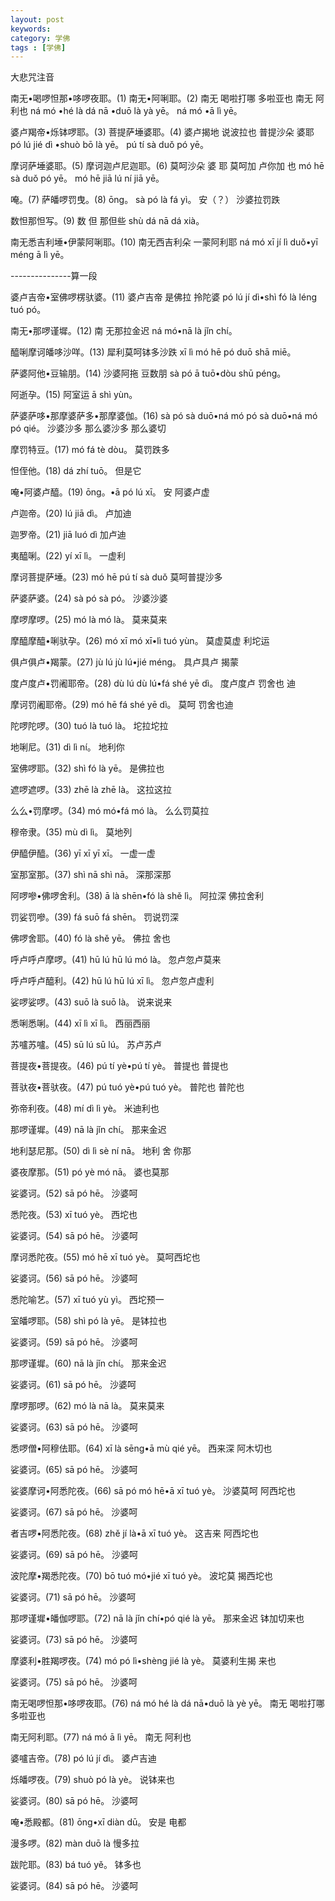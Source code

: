 ```yaml
---
layout: post
keywords: 
category: 学佛
tags : [学佛]
---
```

大悲咒注音
<!-- more -->

南无•喝啰怛那•哆啰夜耶。(1)           南无•阿唎耶。(2)
南无 喝啦打哪 多啦亚也                 南无 阿利也
ná mó •hé là dá nā •duō là yà yē。    ná mó •ā lì yē。

婆卢羯帝•烁钵啰耶。(3)                 菩提萨埵婆耶。(4)
婆卢揭地 说波拉也                      普提沙朵 婆耶
pó lú jié dì •shuò bō là yē。           pú tí sà duǒ pó yē。

摩诃萨埵婆耶。(5)                      摩诃迦卢尼迦耶。(6)
莫呵沙朵 婆  耶                         莫呵加 卢你加 也
mó hē sà duǒ pó yē。                  mó hē jiā lú ní jiā yē。

唵。(7)        萨皤啰罚曳。(8)
ōng。         sà pó là fá yì。
安（？）      沙婆拉罚跌

数怛那怛写。(9)
数 但 那但些
shù dá nā dá xià。

南无悉吉利埵•伊蒙阿唎耶。(10)
南无西吉利朵 一蒙阿利耶
ná mó xī jí lì duǒ•yī méng ā lì yē。

---------------算一段

婆卢吉帝•室佛啰楞驮婆。(11)
婆卢吉帝 是佛拉 拎陀婆
pó lú jí dì•shì fó là léng tuó pó。

南无•那啰谨墀。(12)
南 无那拉金迟
ná mó•nā là jǐn chí。

醯唎摩诃皤哆沙咩。(13)
犀利莫呵钵多沙跌
xī lì mó hē pó duō shā miē。

萨婆阿他•豆输朋。(14)
沙婆阿拖 豆数朋
sà pó ā tuō•dòu shū péng。

阿逝孕。(15)
阿室运
ā shì yùn。

萨婆萨哆•那摩婆萨多•那摩婆伽。(16)
sà pó sà duō•ná mó pó sà duō•ná mó pó qié。
沙婆沙多 那么婆沙多 那么婆切

摩罚特豆。(17)
mó fá tè dòu。
莫罚跌多

怛侄他。(18)
dá zhí tuō。
但是它

唵•阿婆卢醯。(19)
ōng。•ā pó lú xī。
安 阿婆卢虚

卢迦帝。(20)
lú jiā dì。
卢加迪

迦罗帝。(21)
jiā luó dì
加卢迪

夷醯唎。(22)
yí xī lì。
一虚利

摩诃菩提萨埵。(23)
mó hē pú tí sà duǒ
莫呵普提沙多

萨婆萨婆。(24)
sà pó sà pó。
沙婆沙婆

摩啰摩啰。(25)
mó là mó là。
莫来莫来

摩醯摩醯•唎驮孕。(26)
mó xī mó xī•lì tuó yùn。
莫虚莫虚 利坨运

俱卢俱卢•羯蒙。(27)
jù lú jù lú•jié méng。
具卢具卢 揭蒙

度卢度卢•罚阇耶帝。(28)
dù lú dù lú•fá shé yē dì。
度卢度卢 罚舍也 迪

摩诃罚阇耶帝。(29)
mó hē fá shé yē dì。
莫呵 罚舍也迪

陀啰陀啰。(30)
tuó là tuó là。
坨拉坨拉

地唎尼。(31)
dì lì ní。
地利你

室佛啰耶。(32)
shì fó là yē。
是佛拉也

遮啰遮啰。(33)
zhē là zhē là。
这拉这拉

么么•罚摩啰。(34)
mó mó•fá mó là。
么么罚莫拉

穆帝隶。(35)
mù dì lì。
莫地列

伊醯伊醯。(36)
yī xī yī xī。
一虚一虚

室那室那。(37)
shì nā shì nā。
深那深那

阿啰嘇•佛啰舍利。(38)
ā là shēn•fó là shě lì。
阿拉深 佛拉舍利

罚娑罚嘇。(39)
fá suō fá shēn。
罚说罚深

佛啰舍耶。(40)
fó là shě yē。
佛拉 舍也

呼卢呼卢摩啰。(41)
hū lú hū lú mó là。
忽卢忽卢莫来

呼卢呼卢醯利。(42)
hū lú hū lú xī lì。
忽卢忽卢虚利

娑啰娑啰。(43)
suō là suō là。
说来说来

悉唎悉唎。(44)
xī lì xī lì。
西丽西丽

苏嚧苏嚧。(45)
sū lú sū lú。
苏卢苏卢

菩提夜•菩提夜。(46)
pú tí yè•pú tí yè。
普提也 普提也

菩驮夜•菩驮夜。(47)
pú tuó yè•pú tuó yè。
普陀也 普陀也

弥帝利夜。(48)
mí dì lì yè。
米迪利也

那啰谨墀。(49)
nā là jǐn chí。
那来金迟

地利瑟尼那。(50)
dì lì sè ní nā。
地利 舍 你那

婆夜摩那。(51)
pó yè mó nā。
婆也莫那

娑婆诃。(52)
sā pó hē。
沙婆呵

悉陀夜。(53)
xī tuó yè。
西坨也

娑婆诃。(54)
sā pó hē。
沙婆呵

摩诃悉陀夜。(55)
mó hē xī tuó yè。
莫呵西坨也

娑婆诃。(56)
sā pó hē。
沙婆呵

悉陀喻艺。(57)
xī tuó yù yì。
西坨预一

室皤啰耶。(58)
shì pó là yē。
是钵拉也

娑婆诃。(59)
sā pó hē。
沙婆呵

那啰谨墀。(60)
nā là jǐn chí。
那来金迟

娑婆诃。(61)
sā pó hē。
沙婆呵

摩啰那啰。(62)
mó là nā là。
莫来莫来

娑婆诃。(63)
sā pó hē。
沙婆呵

悉啰僧•阿穆佉耶。(64)
xī là sēng•ā mù qié yē。
西来深 阿木切也

娑婆诃。(65)
sā pó hē。
沙婆呵

娑婆摩诃•阿悉陀夜。(66)
sā pó mó hē•ā xī tuó yè。
沙婆莫呵 阿西坨也

娑婆诃。(67)
sā pó hē。
沙婆呵

者吉啰•阿悉陀夜。(68)
zhě jí là•ā xī tuó yè。
这吉来 阿西坨也

娑婆诃。(69)
sā pó hē。
沙婆呵

波陀摩•羯悉陀夜。(70)
bō tuó mó•jié xī tuó yè。
波坨莫 揭西坨也

娑婆诃。(71)
sā pó hē。
沙婆呵

那啰谨墀•皤伽啰耶。(72)
nā là jǐn chí•pó qié là yē。
那来金迟 钵加切来也

娑婆诃。(73)
sā pó hē。
沙婆呵

摩婆利•胜羯啰夜。(74)
mó pó lì•shèng jié là yè。
莫婆利生揭 来也

娑婆诃。(75)
sā pó hē。
沙婆呵

南无喝啰怛那•哆啰夜耶。(76)
ná mó hé là dá nā•duō là yè yē。
南无 喝啦打哪 多啦亚也  

南无阿利耶。(77)
ná mó ā lì yē。
南无 阿利也

婆嚧吉帝。(78)
pó lú jí dì。
婆卢吉迪

烁皤啰夜。(79)
shuò pó là yè。
说钵来也

娑婆诃。(80)
sā pó hē。
沙婆呵

唵•悉殿都。(81)
ōng•xī diàn dū。
安是 电都

漫多啰。(82)
màn duō là
慢多拉

跋陀耶。(83)
bá tuó yě。
钵多也

娑婆诃。(84)
sā pó hē。
沙婆呵
